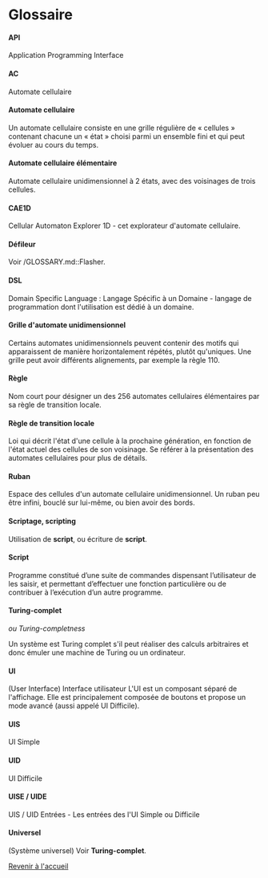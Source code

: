 # Glossaire

#### API

Application Programming Interface

#### AC

Automate cellulaire

#### Automate cellulaire

Un automate cellulaire consiste en une grille régulière de « cellules » contenant chacune un « état » choisi parmi un ensemble fini et qui peut évoluer au cours du temps.

#### Automate cellulaire élémentaire

Automate cellulaire unidimensionnel à 2 états, avec des voisinages de trois cellules.

#### CAE1D

Cellular Automaton Explorer 1D - cet explorateur d'automate cellulaire.

#### Défileur

Voir /GLOSSARY.md::Flasher.

#### DSL

Domain Specific Language : Langage Spécific à un Domaine - langage de programmation dont l'utilisation est dédié à un domaine.

#### Grille d'automate unidimensionnel

Certains automates unidimensionnels peuvent contenir des motifs qui apparaissent de manière horizontalement répétés, plutôt qu'uniques. Une grille peut avoir différents alignements, par exemple la règle 110.

#### Règle

Nom court pour désigner un des 256 automates cellulaires élémentaires par sa règle de transition locale.

#### Règle de transition locale

Loi qui décrit l'état d'une cellule à la prochaine génération, en fonction de l'état actuel des cellules de son voisinage. Se référer à la présentation des automates cellulaires pour plus de détails.

#### Ruban

Espace des cellules d'un automate cellulaire unidimensionnel. Un ruban peu être infini, bouclé sur lui-même, ou bien avoir des bords.

#### Scriptage, scripting

Utilisation de **script**, ou écriture de **script**.

#### Script

Programme constitué d’une suite de commandes dispensant l’utilisateur de les saisir, et permettant d’effectuer une fonction particulière ou de contribuer à l’exécution d’un autre programme.

#### Turing-complet

_ou Turing-completness_

Un système est Turing complet s'il peut réaliser des calculs arbitraires et donc émuler une machine de Turing ou un ordinateur.

#### UI

(User Interface) Interface utilisateur
L'UI est un composant séparé de l'affichage. Elle est principalement composée de boutons et propose un mode avancé (aussi appelé UI Difficile).

#### UIS

UI Simple

#### UID

UI Difficile

#### UISE / UIDE

UIS / UID Entrées - Les entrées des l'UI Simple ou Difficile

#### Universel

(Système universel) Voir **Turing-complet**.

[Revenir à l'accueil](.)
